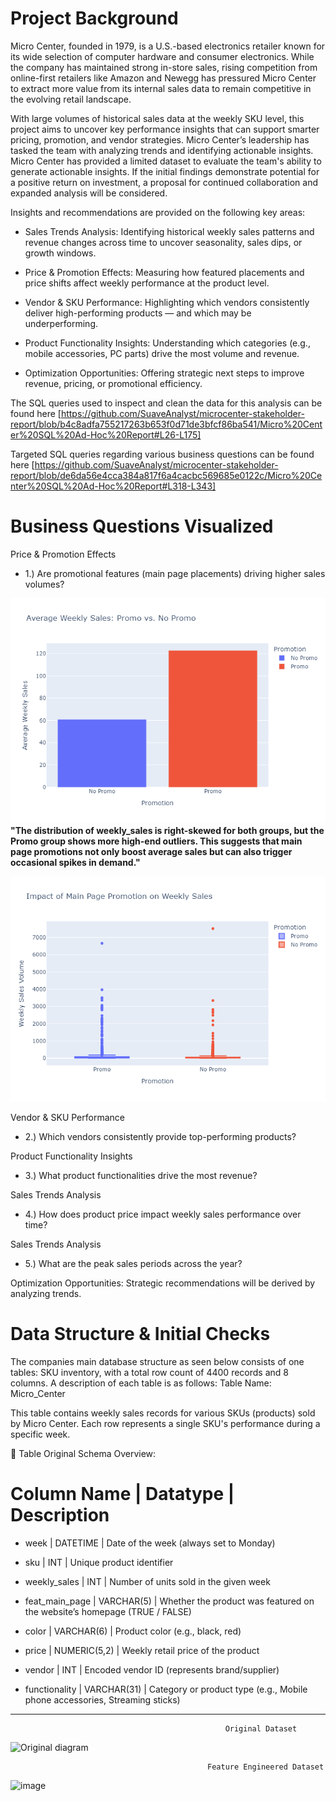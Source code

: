 # Project Background
Micro Center, founded in 1979, is a U.S.-based electronics retailer known for its wide selection of computer hardware and consumer electronics. While the company has maintained strong in-store sales, rising competition from online-first retailers like Amazon and Newegg has pressured Micro Center to extract more value from its internal sales data to remain competitive in the evolving retail landscape.

With large volumes of historical sales data at the weekly SKU level, this project aims to uncover key performance insights that can support smarter pricing, promotion, and vendor strategies. Micro Center’s leadership has tasked the team with analyzing trends and identifying actionable insights. Micro Center has provided a limited dataset to evaluate the team's ability to generate actionable insights. If the initial findings demonstrate potential for a positive return on investment, a proposal for continued collaboration and expanded analysis will be considered.


Insights and recommendations are provided on the following key areas:

  * Sales Trends Analysis: Identifying historical weekly sales patterns and revenue changes across time to uncover seasonality, sales dips, or growth windows.

  * Price & Promotion Effects: Measuring how featured placements and price shifts affect weekly performance at the product level.

  * Vendor & SKU Performance: Highlighting which vendors consistently deliver high-performing products — and which may be underperforming.

  * Product Functionality Insights: Understanding which categories (e.g., mobile accessories, PC parts) drive the most volume and revenue.

  * Optimization Opportunities: Offering strategic next steps to improve revenue, pricing, or promotional efficiency.

The SQL queries used to inspect and clean the data for this analysis can be found here [https://github.com/SuaveAnalyst/microcenter-stakeholder-report/blob/b4c8adfa755217263b653f0d71de3bfcf86ba541/Micro%20Center%20SQL%20Ad-Hoc%20Report#L26-L175]

Targeted SQL queries regarding various business questions can be found here [https://github.com/SuaveAnalyst/microcenter-stakeholder-report/blob/de6da56e4cca384a817f6a4cacbc569685e0122c/Micro%20Center%20SQL%20Ad-Hoc%20Report#L318-L343]

# Business Questions Visualized
Price & Promotion Effects
 * 1.) Are promotional features (main page placements) driving higher sales volumes?
   
  ![Promo Impact](06_avg_weekly_sales_promo_vs_no_promo.png)
**"The distribution of weekly_sales is right-skewed for both groups, but the Promo group shows more high-end outliers. This suggests that main page promotions not only boost average sales but can also trigger occasional spikes in demand."**
  
  ![Promo Impact](05_promotion_vs_weekly_sales.png)
    
Vendor & SKU Performance
 * 2.) Which vendors consistently provide top-performing products?

Product Functionality Insights
 * 3.) What product functionalities drive the most revenue?

Sales Trends Analysis
 * 4.) How does product price impact weekly sales performance over time?

Sales Trends Analysis
 * 5.) What are the peak sales periods across the year?

Optimization Opportunities: Strategic recommendations will be derived by analyzing trends.



# Data Structure & Initial Checks

The companies main database structure as seen below consists of one tables: SKU inventory, with a total row count of 4400 records and 8 columns. A description of each table is as follows:
Table Name: Micro_Center

This table contains weekly sales records for various SKUs (products) sold by Micro Center. Each row represents a single SKU's performance during a specific week.

🧾 Table Original Schema Overview:

# Column Name       |    Datatype	        |     Description

 * week             |   DATETIME	        |     Date of the week (always set to Monday)
   
 * sku	            |   INT	                |     Unique product identifier
   
 * weekly_sales	    |   INT	                |     Number of units sold in the given week
   
 * feat_main_page   |	VARCHAR(5)	        |     Whether the product was featured on the website’s homepage (TRUE / FALSE)
   
 * color	        |   VARCHAR(6)	        |     Product color (e.g., black, red)
   
 * price	        |   NUMERIC(5,2)	    |     Weekly retail price of the product
   
 * vendor	        |   INT	                |     Encoded vendor ID (represents brand/supplier)
   
 * functionality	|   VARCHAR(31)	        |     Category or product type (e.g., Mobile phone accessories, Streaming sticks)

*********************************************************************************************************************************



                                                    Original Dataset
![Original diagram](https://github.com/user-attachments/assets/80da0607-1418-48b8-8aef-c76b85d30b7c)

                                                Feature Engineered Dataset
![image](https://github.com/user-attachments/assets/93cd553c-f548-43ca-8db4-ab4080e1a72f)


